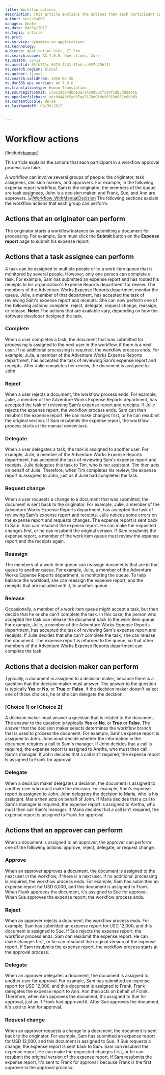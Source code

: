 ```yaml
---
title: Workflow actions
description: This article explains the actions that each participant in a workflow approval process can take.
author: sericks007
manager: AnnBe
ms.date: 04/04/2017
ms.topic: article
ms.prod: 
ms.service: dynamics-ax-applications
ms.technology: 
audience: Application User, IT Pro
ms.search.scope: AX 7.0.0, Operations, Core
ms.custom: 56411
ms.assetid: 65fb711c-6474-42d1-81ed-ca657c29bf1f
ms.search.region: Global
ms.author: tjvass
ms.search.validFrom: 2016-02-28
ms.dyn365.ops.version: AX 7.0.0
ms.translationtype: Human Translation
ms.sourcegitcommit: 5c0c34d84dbba3a71480d50cf5d4fcd83dddedc6
ms.openlocfilehash: adcb0443f5ad07ae7178e9fde963184951e6b8d9
ms.contentlocale: de-de
ms.lasthandoff: 03/30/2017


---
```


# <a name="workflow-actions"></a>Workflow actions

[!include[banner](../includes/banner.md)]


This article explains the actions that each participant in a workflow approval process can take.

A workflow can involve several groups of people: the originator, task assignees, decision makers, and approvers. For example, in the following expense report workflow, Sam is the originator, the members of the queue are task assignees, John is a decision maker, and Frank, Sue, and Ann are approvers.   [![Workflow\_WithManualDecision](./media/workflow_withmanualdecision.gif)](./media/workflow_withmanualdecision.gif) The following sections explain the workflow actions that each group can perform.

## <a name="actions-that-an-originator-can-perform"></a>Actions that an originator can perform
The originator starts a workflow instance by submitting a document for processing. For example, Sam must click the **Submit** button on the **Expense report** page to submit his expense report.

## <a name="actions-that-a-task-assignee-can-perform"></a>Actions that a task assignee can perform
A task can be assigned to multiple people or to a work item queue that is monitored by several people. However, only one person can complete a task. For example, Sam has submitted an expense report and has routed his receipts to his organization's Expense Reports department for review. The members of the Adventure Works Expense Reports department monitor the queue. Julie, a member of that department, has accepted the task of reviewing Sam's expense report and receipts. She can now perform one of the following actions: complete, reject, delegate, request change, reassign, or release. **Note:** The actions that are available vary, depending on how the software developer designed the task.

### <a name="complete"></a>Complete

When a user completes a task, the document that was submitted for processing is assigned to the next user in the workflow, if there is a next user. If no additional processing is required, the workflow process ends. For example, Julie, a member of the Adventure Works Expense Reports department, has accepted the task of reviewing Sam’s expense report and receipts. After Julie completes her review, the document is assigned to John.

### <a name="reject"></a>Reject

When a user rejects a document, the workflow process ends. For example, Julie, a member of the Adventure Works Expense Reports department, has accepted the task of reviewing Sam’s expense report and receipts. If Julie rejects the expense report, the workflow process ends. Sam can then resubmit the expense report. He can make changes first, or he can resubmit the original version. If Sam resubmits the expense report, the workflow process starts at the manual review task.

### <a name="delegate"></a>Delegate

When a user delegates a task, the task is assigned to another user. For example, Julie, a member of the Adventure Works Expense Reports department, has accepted the task of reviewing Sam's expense report and receipts. Julie delegates this task to Tim, who is her assistant. Tim then acts on behalf of Julie. Therefore, when Tim completes his review, the expense report is assigned to John, just as if Julie had completed the task.

### <a name="request-change"></a>Request change

When a user requests a change to a document that was submitted, the document is sent back to the originator. For example, Julie, a member of the Adventure Works Expense Reports department, has accepted the task of reviewing Sam's expense report and receipts. Julie notices some errors on the expense report and requests changes. The expense report is sent back to Sam. Sam can resubmit the expense report. He can make the requested changes first, or he can resubmit the original version. If Sam resubmits the expense report, a member of the work item queue must review the expense report and the receipts again.

### <a name="reassign"></a>Reassign

The members of a work item queue can reassign documents that are in that queue to another queue. For example, Julie, a member of the Adventure Works Expense Reports department, is monitoring the queue. To help balance the workload, she can reassign the expense report, and the receipts that are included with it, to another queue.

### <a name="release"></a>Release

Occasionally, a member of a work item queue might accept a task, but then decide that he or she can't complete the task. In this case, the person who accepted the task can release the document back to the work item queue. For example, Julie, a member of the Adventure Works Expense Reports department, has accepted the task of reviewing Sam's expense report and receipts. If Julie decides that she can't complete the task, she can release the document. The expense report is returned to the queue, so that other members of the Adventure Works Expense Reports department can complete the task.

## <a name="actions-that-a-decision-maker-can-perform"></a>Actions that a decision maker can perform
Typically, a document is assigned to a decision maker, because there is a question that the decision maker must answer. The answer to the question is typically **Yes** or **No**, or **True** or **False**. If the decision maker doesn't select one of those choices, he or she can delegate the decision.

### <a name="choice-1-or-choice-2"></a>\[Choice 1\] or \[Choice 2\]

A decision maker must answer a question that is related to the document. The answer to the question is typically **Yes** or **No**, or **True** or **False**. The answer that the decision maker selects determines the workflow branch that is used to process the document. For example, Sam's expense report is assigned to John. John must decide whether the information in the document requires a call to Sam's manager. If John decides that a call is required, the expense report is assigned to Aretha, who must then call Sam's manager. If John decides that a call isn't required, the expense report is assigned to Frank for approval.

### <a name="delegate"></a>Delegate

When a decision maker delegates a decision, the document is assigned to another user who must make the decision. For example, Sam's expense report is assigned to John. John delegates the decision to Maria, who is his assistant. Maria then acts on behalf of John. If Maria decides that a call to Sam's manager is required, the expense report is assigned to Aretha, who must then call Sam's manager. If Maria decides that a call isn't required, the expense report is assigned to Frank for approval.

## <a name="actions-that-an-approver-can-perform"></a>Actions that an approver can perform
When a document is assigned to an approver, the approver can perform one of the following actions: approve, reject, delegate, or request change.

### <a name="approve"></a>Approve

When an approver approves a document, the document is assigned to the next user in the workflow, if there is a next user. If no additional processing is required, the workflow process ends. For example, Sam has submitted an expense report for USD 6,000, and this document is assigned to Frank. When Frank approves the document, it's assigned to Sue for approval. When Sue approves the expense report, the workflow process ends.

### <a name="reject"></a>Reject

When an approver rejects a document, the workflow process ends. For example, Sam has submitted an expense report for USD 12,000, and this document is assigned to Sue. If Sue rejects the expense report, the workflow process ends. Sam can resubmit the expense report. He can make changes first, or he can resubmit the original version of the expense report. If Sam resubmits the expense report, the workflow process starts at the approval process.

### <a name="delegate"></a>Delegate

When an approver delegates a document, the document is assigned to another user for approval. For example, Sam has submitted an expense report for USD 12,000, and this document is assigned to Frank. Frank delegates the expense report to Ann. Ann then acts on behalf of Frank. Therefore, when Ann approves the document, it's assigned to Sue for approval, just as if Frank had approved it. After Sue approves the document, it's sent to Ann for approval.

### <a name="request-change"></a>Request change

When an approver requests a change to a document, the document is sent back to the originator. For example, Sam has submitted an expense report for USD 12,000, and this document is assigned to Sue. If Sue requests a change, the expense report is sent back to Sam. Sam can resubmit the expense report. He can make the requested changes first, or he can resubmit the original version of the expense report. If Sam resubmits the expense report, it's sent to Frank for approval, because Frank is the first approver in the approval process.




